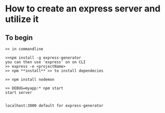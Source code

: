 How to create an express server and utilize it
==============================================

To begin
--------

    >> in commandline

    >>npm install -g express-generator
    you can then use 'express' on on CLI
    >> express -e <projectName>
    >> npm **install** >> to install dependecies

    >> npm install nodemon

    >> DEBUG=myapp:* npm start
    start server


    localhost:3000 default for express-generator
